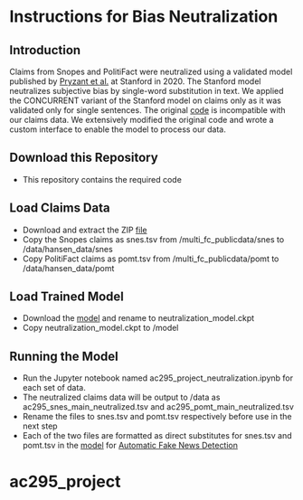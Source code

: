 # Instructions for Bias Neutralization

## Introduction

Claims from Snopes and PolitiFact were neutralized using a validated model published by <a href="https://arxiv.org/abs/1911.09709" title="Paper">Pryzant et al.</a> at Stanford in 2020. The Stanford model neutralizes subjective bias by single-word substitution in text. We applied the CONCURRENT variant of the Stanford model on claims only as it was validated only for single sentences. The original <a href="https://github.com/rpryzant/neutralizing-bias" title="Code">code</a> is incompatible with our claims data. We extensively modified the original code and wrote a custom interface to enable the model to process our data.


## Download this Repository
* This repository contains the required code

## Load Claims Data

* Download and extract the ZIP <a href="https://www.dropbox.com/s/3v5oy3eddg3506j/multi_fc_publicdata.zip?dl=0" title="file">file</a>
* Copy the Snopes claims as snes.tsv from /multi_fc_publicdata/snes to /data/hansen_data/snes
* Copy PolitiFact claims as pomt.tsv from /multi_fc_publicdata/pomt to /data/hansen_data/pomt

## Load Trained Model

* Download the <a href="https://bit.ly/bias-model" title="model">model</a> and rename to neutralization_model.ckpt
* Copy neutralization_model.ckpt to /model

## Running the Model
* Run the Jupyter notebook named ac295_project_neutralization.ipynb for each set of data.
* The neutralized claims data will be output to /data as ac295_snes_main_neutralized.tsv and ac295_pomt_main_neutralized.tsv
* Rename the files to snes.tsv and pomt.tsv respectively before use in the next step
* Each of the two files are formatted as direct substitutes for snes.tsv and pomt.tsv in the <a href="https://github.com/casperhansen/fake-news-reasoning" title="model">model</a> for <a href="https://arxiv.org/abs/2105.07698" title="paper">Automatic Fake News Detection</a>
# ac295_project
